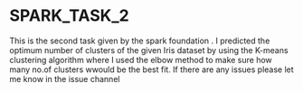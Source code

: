 # SPARK_TASK_2

This is the second task given by the spark foundation . I predicted the optimum number of clusters of the given Iris dataset by using the K-means clustering algorithm where I used the elbow method to make sure how many no.of clusters wwould be the best fit.
If there are any issues please let me know in the issue channel
